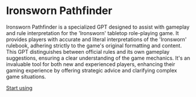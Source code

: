 # Ironsworn Pathfinder

Ironsworn Pathfinder is a specialized GPT designed to assist with gameplay and rule interpretation for the 'Ironsworn' tabletop role-playing game. It provides players with accurate and literal interpretations of the 'Ironsworn' rulebook, adhering strictly to the game's original formatting and content. This GPT distinguishes between official rules and its own gameplay suggestions, ensuring a clear understanding of the game mechanics. It's an invaluable tool for both new and experienced players, enhancing their gaming experience by offering strategic advice and clarifying complex game situations.

[Start using](https://chat.openai.com/g/g-izW8e8cgt)
